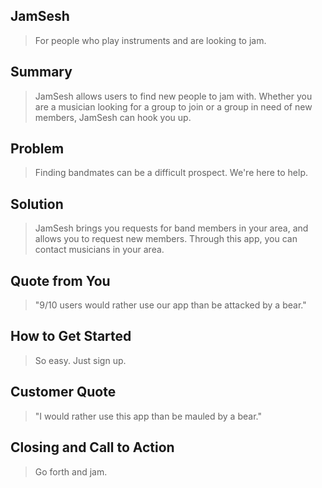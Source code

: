 ## JamSesh ##

  > For people who play instruments and are looking to jam.

## Summary ##
  > JamSesh allows users to find new people to jam with. Whether you are a musician
  looking for a group to join or a group in need of new members, JamSesh can hook you up.

## Problem ##
  > Finding bandmates can be a difficult prospect. We're here to help.

## Solution ##
  > JamSesh brings you requests for band members in your area, and allows you to request
  new members. Through this app, you can contact musicians in your area.

## Quote from You ##
  > "9/10 users would rather use our app than be attacked by a bear."

## How to Get Started ##
  > So easy. Just sign up.

## Customer Quote ##
  > "I would rather use this app than be mauled by a bear."

## Closing and Call to Action ##
  > Go forth and jam.
